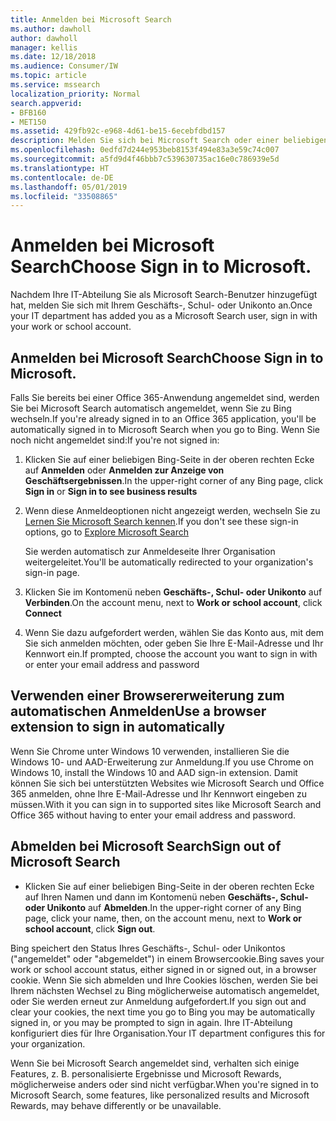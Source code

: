 ```yaml
---
title: Anmelden bei Microsoft Search
ms.author: dawholl
author: dawholl
manager: kellis
ms.date: 12/18/2018
ms.audience: Consumer/IW
ms.topic: article
ms.service: mssearch
localization_priority: Normal
search.appverid:
- BFB160
- MET150
ms.assetid: 429fb92c-e968-4d61-be15-6ecebfdbd157
description: Melden Sie sich bei Microsoft Search oder einer beliebigen Office 365-App mit einem Geschäfts-, Schul- oder Unikonto an.
ms.openlocfilehash: 0edfd7d244e953beb8153f494e83a3e59c74c007
ms.sourcegitcommit: a5fd9d4f46bbb7c539630735ac16e0c786939e5d
ms.translationtype: HT
ms.contentlocale: de-DE
ms.lasthandoff: 05/01/2019
ms.locfileid: "33508865"
---
```

# <a name="sign-in-to-microsoft-search"></a><span data-ttu-id="09eb1-103">Anmelden bei Microsoft Search</span><span class="sxs-lookup"><span data-stu-id="09eb1-103">Choose Sign in to Microsoft.</span></span>

<span data-ttu-id="09eb1-104">Nachdem Ihre IT-Abteilung Sie als Microsoft Search-Benutzer hinzugefügt hat, melden Sie sich mit Ihrem Geschäfts-, Schul- oder Unikonto an.</span><span class="sxs-lookup"><span data-stu-id="09eb1-104">Once your IT department has added you as a Microsoft Search user, sign in with your work or school account.</span></span>
  
## <a name="sign-in-to-microsoft-search"></a><span data-ttu-id="09eb1-105">Anmelden bei Microsoft Search</span><span class="sxs-lookup"><span data-stu-id="09eb1-105">Choose Sign in to Microsoft.</span></span>

<span data-ttu-id="09eb1-106">Falls Sie bereits bei einer Office 365-Anwendung angemeldet sind, werden Sie bei Microsoft Search automatisch angemeldet, wenn Sie zu Bing wechseln.</span><span class="sxs-lookup"><span data-stu-id="09eb1-106">If you're already signed in to an Office 365 application, you'll be automatically signed in to Microsoft Search when you go to Bing.</span></span> <span data-ttu-id="09eb1-107">Wenn Sie noch nicht angemeldet sind:</span><span class="sxs-lookup"><span data-stu-id="09eb1-107">If you're not signed in:</span></span>
  
1. <span data-ttu-id="09eb1-108">Klicken Sie auf einer beliebigen Bing-Seite in der oberen rechten Ecke auf **Anmelden** oder **Anmelden zur Anzeige von Geschäftsergebnissen**.</span><span class="sxs-lookup"><span data-stu-id="09eb1-108">In the upper-right corner of any Bing page, click **Sign in** or **Sign in to see business results**</span></span>
    
2. <span data-ttu-id="09eb1-109">Wenn diese Anmeldeoptionen nicht angezeigt werden, wechseln Sie zu [Lernen Sie Microsoft Search kennen](https://www.bing.com/business/explore).</span><span class="sxs-lookup"><span data-stu-id="09eb1-109">If you don't see these sign-in options, go to [Explore Microsoft Search](https://www.bing.com/business/explore)</span></span>
    
    <span data-ttu-id="09eb1-110">Sie werden automatisch zur Anmeldeseite Ihrer Organisation weitergeleitet.</span><span class="sxs-lookup"><span data-stu-id="09eb1-110">You'll be automatically redirected to your organization's sign-in page.</span></span>
    
3. <span data-ttu-id="09eb1-111">Klicken Sie im Kontomenü neben **Geschäfts-, Schul- oder Unikonto** auf **Verbinden**.</span><span class="sxs-lookup"><span data-stu-id="09eb1-111">On the account menu, next to **Work or school account**, click **Connect**</span></span>
    
4. <span data-ttu-id="09eb1-112">Wenn Sie dazu aufgefordert werden, wählen Sie das Konto aus, mit dem Sie sich anmelden möchten, oder geben Sie Ihre E-Mail-Adresse und Ihr Kennwort ein.</span><span class="sxs-lookup"><span data-stu-id="09eb1-112">If prompted, choose the account you want to sign in with or enter your email address and password</span></span>
    
## <a name="use-a-browser-extension-to-sign-in-automatically"></a><span data-ttu-id="09eb1-113">Verwenden einer Browsererweiterung zum automatischen Anmelden</span><span class="sxs-lookup"><span data-stu-id="09eb1-113">Use a browser extension to sign in automatically</span></span>

<span data-ttu-id="09eb1-114">Wenn Sie Chrome unter Windows 10 verwenden, installieren Sie die Windows 10- und AAD-Erweiterung zur Anmeldung.</span><span class="sxs-lookup"><span data-stu-id="09eb1-114">If you use Chrome on Windows 10, install the Windows 10 and AAD sign-in extension.</span></span> <span data-ttu-id="09eb1-115">Damit können Sie sich bei unterstützten Websites wie Microsoft Search und Office 365 anmelden, ohne Ihre E-Mail-Adresse und Ihr Kennwort eingeben zu müssen.</span><span class="sxs-lookup"><span data-stu-id="09eb1-115">With it you can sign in to supported sites like Microsoft Search and Office 365 without having to enter your email address and password.</span></span>
  
## <a name="sign-out-of-microsoft-search"></a><span data-ttu-id="09eb1-116">Abmelden bei Microsoft Search</span><span class="sxs-lookup"><span data-stu-id="09eb1-116">Sign out of Microsoft Search</span></span>

- <span data-ttu-id="09eb1-117">Klicken Sie auf einer beliebigen Bing-Seite in der oberen rechten Ecke auf Ihren Namen und dann im Kontomenü neben **Geschäfts-, Schul- oder Unikonto** auf **Abmelden**.</span><span class="sxs-lookup"><span data-stu-id="09eb1-117">In the upper-right corner of any Bing page, click your name, then, on the account menu, next to **Work or school account**, click **Sign out**.</span></span>
    
<span data-ttu-id="09eb1-118">Bing speichert den Status Ihres Geschäfts-, Schul- oder Unikontos ("angemeldet" oder "abgemeldet") in einem Browsercookie.</span><span class="sxs-lookup"><span data-stu-id="09eb1-118">Bing saves your work or school account status, either signed in or signed out, in a browser cookie.</span></span> <span data-ttu-id="09eb1-119">Wenn Sie sich abmelden und Ihre Cookies löschen, werden Sie bei Ihrem nächsten Wechsel zu Bing möglicherweise automatisch angemeldet, oder Sie werden erneut zur Anmeldung aufgefordert.</span><span class="sxs-lookup"><span data-stu-id="09eb1-119">If you sign out and clear your cookies, the next time you go to Bing you may be automatically signed in, or you may be prompted to sign in again.</span></span> <span data-ttu-id="09eb1-120">Ihre IT-Abteilung konfiguriert dies für Ihre Organisation.</span><span class="sxs-lookup"><span data-stu-id="09eb1-120">Your IT department configures this for your organization.</span></span>
  
<span data-ttu-id="09eb1-121">Wenn Sie bei Microsoft Search angemeldet sind, verhalten sich einige Features, z. B. personalisierte Ergebnisse und Microsoft Rewards, möglicherweise anders oder sind nicht verfügbar.</span><span class="sxs-lookup"><span data-stu-id="09eb1-121">When you're signed in to Microsoft Search, some features, like personalized results and Microsoft Rewards, may behave differently or be unavailable.</span></span>

  

